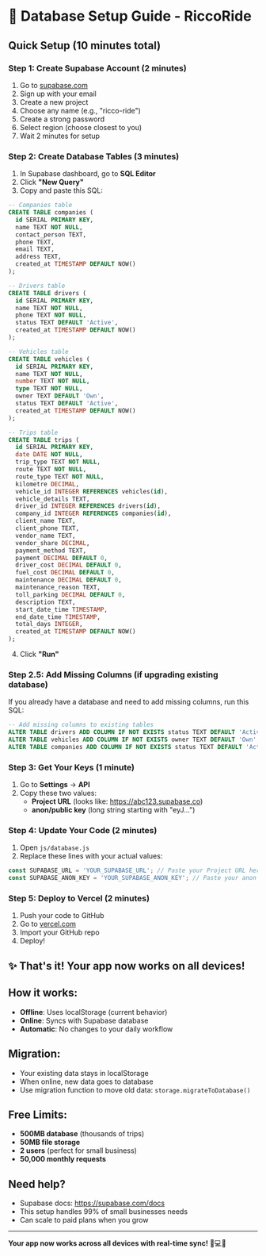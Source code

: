 # 🚀 Database Setup Guide - RiccoRide

## Quick Setup (10 minutes total)

### Step 1: Create Supabase Account (2 minutes)
1. Go to [supabase.com](https://supabase.com)
2. Sign up with your email
3. Create a new project
4. Choose any name (e.g., "ricco-ride")
5. Create a strong password
6. Select region (choose closest to you)
7. Wait 2 minutes for setup

### Step 2: Create Database Tables (3 minutes)
1. In Supabase dashboard, go to **SQL Editor**
2. Click **"New Query"**
3. Copy and paste this SQL:

```sql
-- Companies table
CREATE TABLE companies (
  id SERIAL PRIMARY KEY,
  name TEXT NOT NULL,
  contact_person TEXT,
  phone TEXT,
  email TEXT,
  address TEXT,
  created_at TIMESTAMP DEFAULT NOW()
);

-- Drivers table  
CREATE TABLE drivers (
  id SERIAL PRIMARY KEY,
  name TEXT NOT NULL,
  phone TEXT NOT NULL,
  status TEXT DEFAULT 'Active',
  created_at TIMESTAMP DEFAULT NOW()
);

-- Vehicles table
CREATE TABLE vehicles (
  id SERIAL PRIMARY KEY,
  name TEXT NOT NULL,
  number TEXT NOT NULL,
  type TEXT NOT NULL,
  owner TEXT DEFAULT 'Own',
  status TEXT DEFAULT 'Active',
  created_at TIMESTAMP DEFAULT NOW()
);

-- Trips table
CREATE TABLE trips (
  id SERIAL PRIMARY KEY,
  date DATE NOT NULL,
  trip_type TEXT NOT NULL,
  route TEXT NOT NULL,
  route_type TEXT NOT NULL,
  kilometre DECIMAL,
  vehicle_id INTEGER REFERENCES vehicles(id),
  vehicle_details TEXT,
  driver_id INTEGER REFERENCES drivers(id),
  company_id INTEGER REFERENCES companies(id),
  client_name TEXT,
  client_phone TEXT,
  vendor_name TEXT,
  vendor_share DECIMAL,
  payment_method TEXT,
  payment DECIMAL DEFAULT 0,
  driver_cost DECIMAL DEFAULT 0,
  fuel_cost DECIMAL DEFAULT 0,
  maintenance DECIMAL DEFAULT 0,
  maintenance_reason TEXT,
  toll_parking DECIMAL DEFAULT 0,
  description TEXT,
  start_date_time TIMESTAMP,
  end_date_time TIMESTAMP,
  total_days INTEGER,
  created_at TIMESTAMP DEFAULT NOW()
);
```

4. Click **"Run"**

### Step 2.5: Add Missing Columns (if upgrading existing database)
If you already have a database and need to add missing columns, run this SQL:

```sql
-- Add missing columns to existing tables
ALTER TABLE drivers ADD COLUMN IF NOT EXISTS status TEXT DEFAULT 'Active';
ALTER TABLE vehicles ADD COLUMN IF NOT EXISTS owner TEXT DEFAULT 'Own';
ALTER TABLE companies ADD COLUMN IF NOT EXISTS status TEXT DEFAULT 'Active';
```

### Step 3: Get Your Keys (1 minute)
1. Go to **Settings** → **API**
2. Copy these two values:
   - **Project URL** (looks like: https://abc123.supabase.co)
   - **anon/public key** (long string starting with "eyJ...")

### Step 4: Update Your Code (2 minutes)
1. Open `js/database.js`
2. Replace these lines with your actual values:
```javascript
const SUPABASE_URL = 'YOUR_SUPABASE_URL'; // Paste your Project URL here
const SUPABASE_ANON_KEY = 'YOUR_SUPABASE_ANON_KEY'; // Paste your anon key here
```

### Step 5: Deploy to Vercel (2 minutes)
1. Push your code to GitHub
2. Go to [vercel.com](https://vercel.com)
3. Import your GitHub repo
4. Deploy!

## ✨ That's it! Your app now works on all devices!

## How it works:
- **Offline**: Uses localStorage (current behavior)
- **Online**: Syncs with Supabase database
- **Automatic**: No changes to your daily workflow

## Migration:
- Your existing data stays in localStorage
- When online, new data goes to database
- Use migration function to move old data: `storage.migrateToDatabase()`

## Free Limits:
- **500MB database** (thousands of trips)
- **50MB file storage**
- **2 users** (perfect for small business)
- **50,000 monthly requests**

## Need help?
- Supabase docs: https://supabase.com/docs
- This setup handles 99% of small businesses needs
- Can scale to paid plans when you grow

---

**Your app now works across all devices with real-time sync!** 📱💻🔄